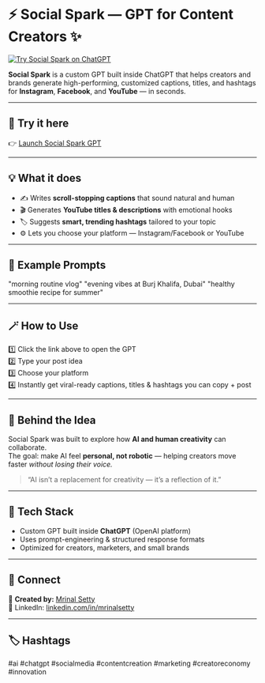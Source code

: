 # ⚡ Social Spark — GPT for Content Creators ✨
[![Try Social Spark on ChatGPT](https://img.shields.io/badge/Try%20on-ChatGPT-blue)](https://chat.openai.com/g/g-68e57ebe45c08191b6920f68e994c3bb-social-spark-by-mrinal-setty)

**Social Spark** is a custom GPT built inside ChatGPT that helps creators and brands generate high-performing, customized captions, titles, and hashtags for **Instagram**, **Facebook**, and **YouTube** — in seconds.

---

## 🚀 Try it here
👉 [Launch Social Spark GPT](https://chat.openai.com/g/g-68e57ebe45c08191b6920f68e994c3bb-social-spark-by-mrinal-setty)

---

## 💡 What it does
- ✍️ Writes **scroll-stopping captions** that sound natural and human  
- 🎬 Generates **YouTube titles & descriptions** with emotional hooks  
- 🏷️ Suggests **smart, trending hashtags** tailored to your topic  
- ⚙️ Lets you choose your platform — Instagram/Facebook or YouTube

---

## 🧠 Example Prompts
"morning routine vlog"
"evening vibes at Burj Khalifa, Dubai"
"healthy smoothie recipe for summer"

---

## 🪄 How to Use
1️⃣ Click the link above to open the GPT  
2️⃣ Type your post idea  
3️⃣ Choose your platform  
4️⃣ Instantly get viral-ready captions, titles & hashtags you can copy + post

---

## 🧭 Behind the Idea
Social Spark was built to explore how **AI and human creativity** can collaborate.  
The goal: make AI feel **personal, not robotic** — helping creators move faster *without losing their voice.*

> “AI isn’t a replacement for creativity — it’s a reflection of it.”

---

## 🧰 Tech Stack
- Custom GPT built inside **ChatGPT** (OpenAI platform)  
- Uses prompt-engineering & structured response formats  
- Optimized for creators, marketers, and small brands

---

## 📣 Connect
👤 **Created by:** [Mrinal Setty](https://github.com/mrinalsetty)  
💬 LinkedIn: [linkedin.com/in/mrinalsetty](https://linkedin.com/in/mrinalsetty)

---

## 🏷️ Hashtags
#ai #chatgpt #socialmedia #contentcreation #marketing #creatoreconomy #innovation
